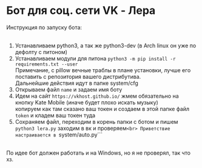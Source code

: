 # Бот для соц. сети VK - Лера
Инструкция по запуску бота:<br>
<br>
1) Устанавливаем python3, а так же python3-dev (в Arch linux он уже по дефолту с питоном)<br>
2) Устанавливаем модули для питона ```python3 -m pip install -r requirements.txt --user ``` <br>
Примечание, с pillow вечные траблы в плане установки, лучше его поставить с репозитория вашего дистрибутива.<br>
Дальнейшие действия идут в папке system/cfg<br>
3) Открываем файл ```name``` и задаем имя боту<br>
4) Идем на сайт ```https://vkhost.github.io/``` жмем обязательно на кнопку Kate Mobile (иначе будет плохо искать музыку)<br>
копируем как там сказано ваш токен и создаем в этой папке файл ```token``` и кладем ваш токен туда<br>
5) Сохраняем файл, переходим в корень папки с ботом и пишем  ```python3 lera.py``` заходим в вк и проверяем```<br>
Приветствие настраивается в ```system/auto.py```
<br>
По идее бот должен работать и на Windows, но я не проверял, так что хз.





